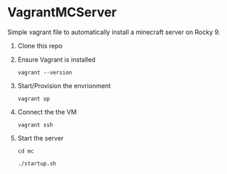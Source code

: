 # VagrantMCServer

Simple vagrant file to automatically install a minecraft server on Rocky 9. 

1. Clone this repo
2. Ensure Vagrant is installed

    `vagrant --version`

3. Start/Provision the envrionment
    
    `vagrant up`

4. Connect the the VM

    `vagrant ssh`

5. Start the server

    `cd mc`
    
    `./startup.sh`
